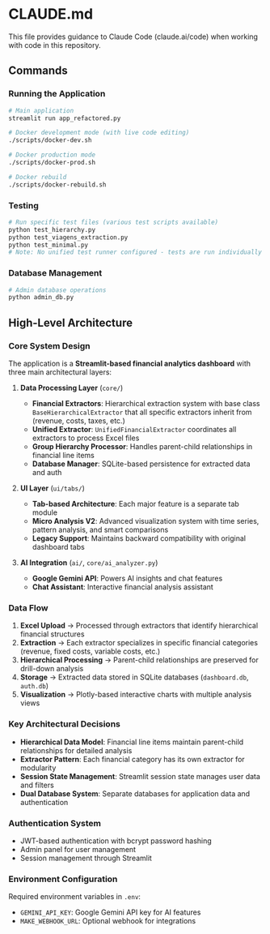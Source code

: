 # CLAUDE.md

This file provides guidance to Claude Code (claude.ai/code) when working with code in this repository.

## Commands

### Running the Application
```bash
# Main application
streamlit run app_refactored.py

# Docker development mode (with live code editing)
./scripts/docker-dev.sh

# Docker production mode
./scripts/docker-prod.sh

# Docker rebuild
./scripts/docker-rebuild.sh
```

### Testing
```bash
# Run specific test files (various test scripts available)
python test_hierarchy.py
python test_viagens_extraction.py
python test_minimal.py
# Note: No unified test runner configured - tests are run individually
```

### Database Management
```bash
# Admin database operations
python admin_db.py
```

## High-Level Architecture

### Core System Design
The application is a **Streamlit-based financial analytics dashboard** with three main architectural layers:

1. **Data Processing Layer** (`core/`)
   - **Financial Extractors**: Hierarchical extraction system with base class `BaseHierarchicalExtractor` that all specific extractors inherit from (revenue, costs, taxes, etc.)
   - **Unified Extractor**: `UnifiedFinancialExtractor` coordinates all extractors to process Excel files
   - **Group Hierarchy Processor**: Handles parent-child relationships in financial line items
   - **Database Manager**: SQLite-based persistence for extracted data and auth

2. **UI Layer** (`ui/tabs/`)
   - **Tab-based Architecture**: Each major feature is a separate tab module
   - **Micro Analysis V2**: Advanced visualization system with time series, pattern analysis, and smart comparisons
   - **Legacy Support**: Maintains backward compatibility with original dashboard tabs

3. **AI Integration** (`ai/`, `core/ai_analyzer.py`)
   - **Google Gemini API**: Powers AI insights and chat features
   - **Chat Assistant**: Interactive financial analysis assistant

### Data Flow
1. **Excel Upload** → Processed through extractors that identify hierarchical financial structures
2. **Extraction** → Each extractor specializes in specific financial categories (revenue, fixed costs, variable costs, etc.)
3. **Hierarchical Processing** → Parent-child relationships are preserved for drill-down analysis
4. **Storage** → Extracted data stored in SQLite databases (`dashboard.db`, `auth.db`)
5. **Visualization** → Plotly-based interactive charts with multiple analysis views

### Key Architectural Decisions
- **Hierarchical Data Model**: Financial line items maintain parent-child relationships for detailed analysis
- **Extractor Pattern**: Each financial category has its own extractor for modularity
- **Session State Management**: Streamlit session state manages user data and filters
- **Dual Database System**: Separate databases for application data and authentication

### Authentication System
- JWT-based authentication with bcrypt password hashing
- Admin panel for user management
- Session management through Streamlit

### Environment Configuration
Required environment variables in `.env`:
- `GEMINI_API_KEY`: Google Gemini API key for AI features
- `MAKE_WEBHOOK_URL`: Optional webhook for integrations